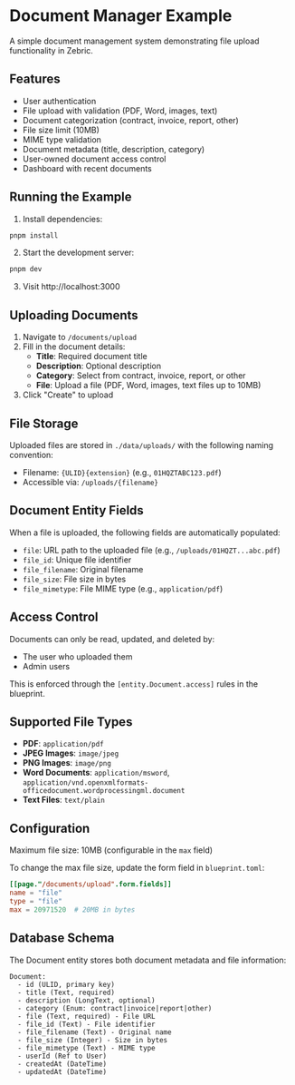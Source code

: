 # Document Manager Example

A simple document management system demonstrating file upload functionality in Zebric.

## Features

- User authentication
- File upload with validation (PDF, Word, images, text)
- Document categorization (contract, invoice, report, other)
- File size limit (10MB)
- MIME type validation
- Document metadata (title, description, category)
- User-owned document access control
- Dashboard with recent documents

## Running the Example

1. Install dependencies:
```bash
pnpm install
```

2. Start the development server:
```bash
pnpm dev
```

3. Visit http://localhost:3000

## Uploading Documents

1. Navigate to `/documents/upload`
2. Fill in the document details:
   - **Title**: Required document title
   - **Description**: Optional description
   - **Category**: Select from contract, invoice, report, or other
   - **File**: Upload a file (PDF, Word, images, text files up to 10MB)
3. Click "Create" to upload

## File Storage

Uploaded files are stored in `./data/uploads/` with the following naming convention:
- Filename: `{ULID}{extension}` (e.g., `01HQZTABC123.pdf`)
- Accessible via: `/uploads/{filename}`

## Document Entity Fields

When a file is uploaded, the following fields are automatically populated:

- `file`: URL path to the uploaded file (e.g., `/uploads/01HQZT...abc.pdf`)
- `file_id`: Unique file identifier
- `file_filename`: Original filename
- `file_size`: File size in bytes
- `file_mimetype`: File MIME type (e.g., `application/pdf`)

## Access Control

Documents can only be read, updated, and deleted by:
- The user who uploaded them
- Admin users

This is enforced through the `[entity.Document.access]` rules in the blueprint.

## Supported File Types

- **PDF**: `application/pdf`
- **JPEG Images**: `image/jpeg`
- **PNG Images**: `image/png`
- **Word Documents**: `application/msword`, `application/vnd.openxmlformats-officedocument.wordprocessingml.document`
- **Text Files**: `text/plain`

## Configuration

Maximum file size: 10MB (configurable in the `max` field)

To change the max file size, update the form field in `blueprint.toml`:

```toml
[[page."/documents/upload".form.fields]]
name = "file"
type = "file"
max = 20971520  # 20MB in bytes
```

## Database Schema

The Document entity stores both document metadata and file information:

```
Document:
  - id (ULID, primary key)
  - title (Text, required)
  - description (LongText, optional)
  - category (Enum: contract|invoice|report|other)
  - file (Text, required) - File URL
  - file_id (Text) - File identifier
  - file_filename (Text) - Original name
  - file_size (Integer) - Size in bytes
  - file_mimetype (Text) - MIME type
  - userId (Ref to User)
  - createdAt (DateTime)
  - updatedAt (DateTime)
```
